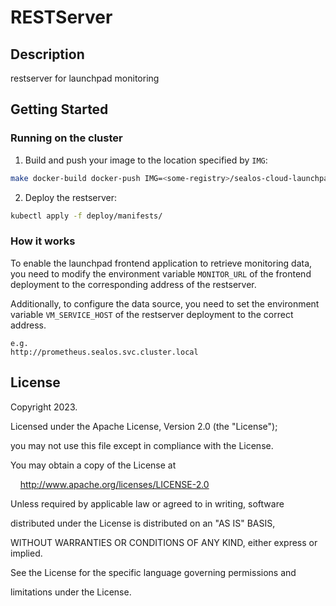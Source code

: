 # RESTServer

## Description

restserver for launchpad monitoring

## Getting Started

### Running on the cluster

1. Build and push your image to the location specified by `IMG`:

```sh
make docker-build docker-push IMG=<some-registry>/sealos-cloud-launchpad-monitor:tag
```

2. Deploy the restserver:

```sh
kubectl apply -f deploy/manifests/
```
  
### How it works

To enable the launchpad frontend application to retrieve monitoring data, you need to modify the environment variable `MONITOR_URL` of the frontend deployment to the corresponding address of the restserver.

Additionally, to configure the data source, you need to set the environment variable `VM_SERVICE_HOST` of the restserver deployment to the correct address.

```
e.g.
http://prometheus.sealos.svc.cluster.local
```

## License

Copyright 2023.

Licensed under the Apache License, Version 2.0 (the "License");

you may not use this file except in compliance with the License.

You may obtain a copy of the License at

    http://www.apache.org/licenses/LICENSE-2.0

Unless required by applicable law or agreed to in writing, software

distributed under the License is distributed on an "AS IS" BASIS,

WITHOUT WARRANTIES OR CONDITIONS OF ANY KIND, either express or implied.

See the License for the specific language governing permissions and

limitations under the License.